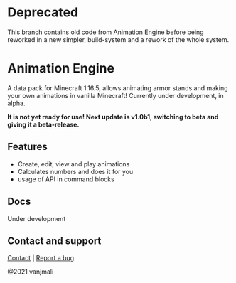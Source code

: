 # Deprecated
This branch contains old code from Animation Engine before being reworked in a new simpler, build-system and a rework of the whole system.

# Animation Engine

A data pack for Minecraft 1.16.5, allows animating armor stands and making your own animations in vanilla Minecraft!
Currently under development, in alpha.

**It is not yet ready for use! Next update is v1.0b1, switching to beta and giving it a beta-release.**

## Features
- Create, edit, view and play animations
- Calculates numbers and does it for you
- usage of API in command blocks

## Docs
Under development

## Contact and support
[Contact](https://vanjmali.com/go/contact) | [Report a bug](https://vanjmali.com/go/bug)

@2021 vanjmali
